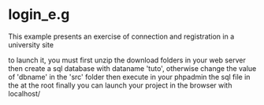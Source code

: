 # login_e.g
This example presents an exercise of connection and registration in a university site

to launch it, you must first unzip the download folders in your web server
then create a sql database with dataname 'tuto', otherwise change the value of 'dbname' in the 'src' folder
then execute in your phpadmin the sql file in the at the root
finally you can launch your project in the browser with localhost/<name you have chosen for your site>
